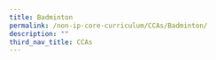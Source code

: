 ```yaml
---
title: Badminton
permalink: /non-ip-core-curriculum/CCAs/Badminton/
description: ""
third_nav_title: CCAs
---
```

